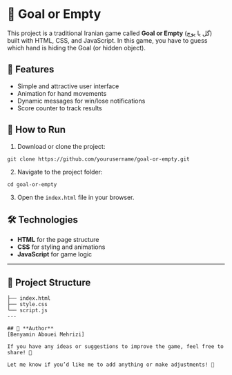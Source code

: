 # 🌸 Goal or Empty

This project is a traditional Iranian game called **Goal or Empty** (گل یا پوچ) built with HTML, CSS, and JavaScript. In this game, you have to guess which hand is hiding the Goal (or hidden object).

## 🎯 **Features**
- Simple and attractive user interface
- Animation for hand movements
- Dynamic messages for win/lose notifications
- Score counter to track results

## 🚀 **How to Run**
1. Download or clone the project:

```
git clone https://github.com/yourusername/goal-or-empty.git
```

2. Navigate to the project folder:

```
cd goal-or-empty
```

3. Open the `index.html` file in your browser.

## 🛠️ **Technologies**
- **HTML** for the page structure
- **CSS** for styling and animations
- **JavaScript** for game logic
---
## 📂 **Project Structure**
```
├── index.html
├── style.css
└── script.js
---

## 📌 **Author**
[Benyamin Abouei Mehrizi]

If you have any ideas or suggestions to improve the game, feel free to share! 🙌

Let me know if you’d like me to add anything or make adjustments! 🚀

